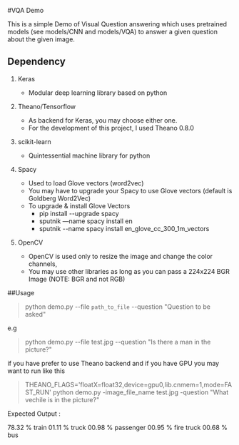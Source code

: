 #VQA Demo

This is a simple Demo of Visual Question answering which uses pretrained models (see models/CNN and models/VQA) to answer a given question about the given image.

## Dependency

1. Keras
   * Modular deep learning library based on python

2. Theano/Tensorflow 
    * As backend for Keras, you may choose either one. 
    * For the development of this project, I used Theano 0.8.0

3. scikit-learn
   * Quintessential machine library for python

4. Spacy 
    * Used to load Glove vectors (word2vec)
    * You may have to upgrade your Spacy to use Glove vectors (default is Goldberg Word2Vec)
    * To upgrade & install Glove Vectors
      * pip install --upgrade spacy
      * sputnik —name spacy install en
      * sputnik --name spacy install en_glove_cc_300_1m_vectors

5. OpenCV 
    * OpenCV is used only to resize the image and change the color channels,
    * You may use other libraries as long as you can pass a 224x224 BGR Image (NOTE: BGR and not RGB)

##Usage

> python demo.py --file `path_to_file` --question "Question to be asked"

e.g 

> python demo.py --file test.jpg --question "Is there a man in the picture?"


if you have prefer to use Theano backend and if you have GPU you may want to run like this

> THEANO_FLAGS='floatX=float32,device=gpu0,lib.cnmem=1,mode=FAST_RUN' python demo.py -image_file_name test.jpg -question "What vechile is in the picture?"


Expected Output :

78.32 %  train
01.11 %  truck
00.98 %  passenger
00.95 %  fire truck
00.68 %  bus


